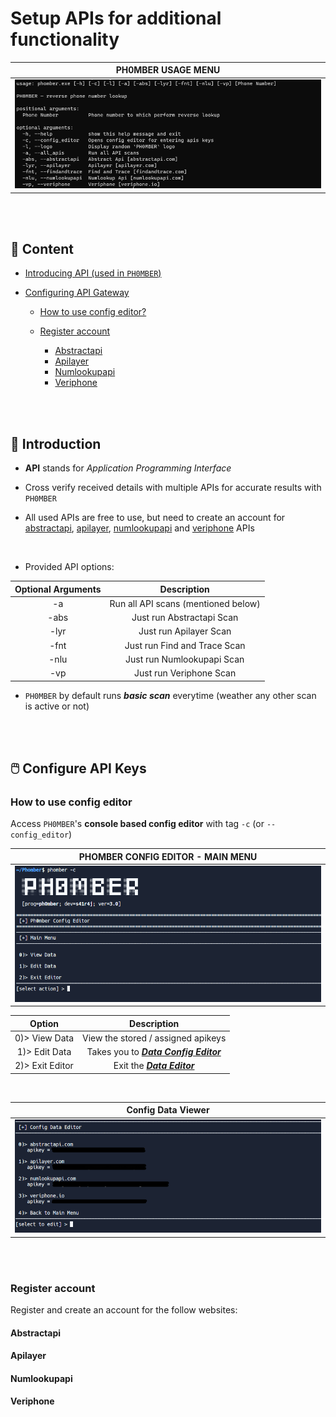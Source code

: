 # Setup APIs for additional functionality


| PH0MBER USAGE MENU | 
:-------------------------:|
<img src='/.images/usage.png'>|



<br><br>
## :scroll: Content

- [Introducing API (used in `PH0MBER`)](#bookmark_tabs-introduction)
- [Configuring API Gateway](#computer_mouse-configure-api-keys)

  - [How to use config editor?](#how-to-use-config-editor)
  - [Register account](#register-account)
  
    - [Abstractapi](#abstractapi)
    - [Apilayer](#apilayer)
    - [Numlookupapi](#numlookupapi)
    - [Veriphone](#veriphone)
    




<br><br>
## :bookmark_tabs: Introduction

- __API__ stands for  _Application Programming Interface_

- Cross verify received details with multiple APIs for accurate results with `PH0MBER`
- All used APIs are free to use, but need to create an account for [abstractapi](https://abstractapi.com), [apilayer](https://apilayer.com), [numlookupapi](https://numlookupapi.com) and [veriphone](https://veriphone.io) APIs

<br>

- Provided API options:

| Optional Arguments | Description |
|:---:|:---:|
| -a | Run all API scans (mentioned below)|
| -abs | Just run Abstractapi Scan |
| -lyr | Just run Apilayer Scan |
| -fnt | Just run Find and Trace Scan |
| -nlu | Just run Numlookupapi Scan |
| -vp | Just run Veriphone Scan |

- `PH0MBER` by default runs ___basic scan___ everytime (weather any other scan is active or not)






<br><br>
## :computer_mouse: Configure API Keys

### How to use config editor
Access `PH0MBER`'s __console based config editor__ with tag `-c` (or `--config_editor`)

| PHOMBER CONFIG EDITOR - MAIN MENU | 
:-------------------------:|
<img src='/.images/config_editor.png'>|


<center>
  
| Option | Description |
:----:|:----:|
0)> View Data | View the stored / assigned apikeys |
1)> Edit Data | Takes you to ___[Data Config Editor]()___ |
2)> Exit Editor | Exit the ___[Data Editor]()___ |
  
</center>



<br>

| Config Data Viewer | 
:-------------------------:|
<img src='/.images/pce_ed.png'>|







<br><br>
### Register account
Register and create an account for the follow websites:

#### Abstractapi
#### Apilayer
#### Numlookupapi
#### Veriphone
